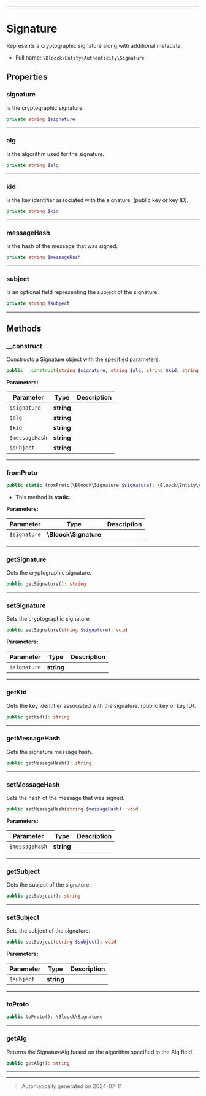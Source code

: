 ***

# Signature

Represents a cryptographic signature along with additional metadata.



* Full name: `\Bloock\Entity\Authenticity\Signature`



## Properties


### signature

Is the cryptographic signature.

```php
private string $signature
```






***

### alg

Is the algorithm used for the signature.

```php
private string $alg
```






***

### kid

Is the key identifier associated with the signature. (public key or key ID).

```php
private string $kid
```






***

### messageHash

Is the hash of the message that was signed.

```php
private string $messageHash
```






***

### subject

Is an optional field representing the subject of the signature.

```php
private string $subject
```






***

## Methods


### __construct

Constructs a Signature object with the specified parameters.

```php
public __construct(string $signature, string $alg, string $kid, string $messageHash, string $subject): mixed
```








**Parameters:**

| Parameter | Type | Description |
|-----------|------|-------------|
| `$signature` | **string** |  |
| `$alg` | **string** |  |
| `$kid` | **string** |  |
| `$messageHash` | **string** |  |
| `$subject` | **string** |  |





***

### fromProto



```php
public static fromProto(\Bloock\Signature $signature): \Bloock\Entity\Authenticity\Signature
```



* This method is **static**.




**Parameters:**

| Parameter | Type | Description |
|-----------|------|-------------|
| `$signature` | **\Bloock\Signature** |  |





***

### getSignature

Gets the cryptographic signature.

```php
public getSignature(): string
```












***

### setSignature

Sets the cryptographic signature.

```php
public setSignature(string $signature): void
```








**Parameters:**

| Parameter | Type | Description |
|-----------|------|-------------|
| `$signature` | **string** |  |





***

### getKid

Gets the key identifier associated with the signature. (public key or key ID).

```php
public getKid(): string
```












***

### getMessageHash

Gets the signature message hash.

```php
public getMessageHash(): string
```












***

### setMessageHash

Sets the hash of the message that was signed.

```php
public setMessageHash(string $messageHash): void
```








**Parameters:**

| Parameter | Type | Description |
|-----------|------|-------------|
| `$messageHash` | **string** |  |





***

### getSubject

Gets the subject of the signature.

```php
public getSubject(): string
```












***

### setSubject

Sets the subject of the signature.

```php
public setSubject(string $subject): void
```








**Parameters:**

| Parameter | Type | Description |
|-----------|------|-------------|
| `$subject` | **string** |  |





***

### toProto



```php
public toProto(): \Bloock\Signature
```












***

### getAlg

Returns the SignatureAlg based on the algorithm specified in the Alg field.

```php
public getAlg(): string
```












***


***
> Automatically generated on 2024-07-11
